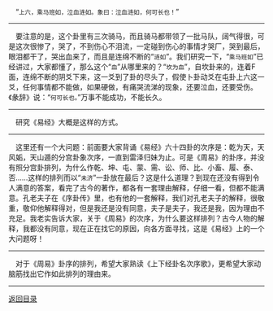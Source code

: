 &emsp;“``上六，乘马班如，泣血涟如。象曰：泣血涟如，何可长也！``”
___
&emsp;要注意的是，这个卦里有三次骑马，而且骑马都带领了一批马队，阔气得很，可是这次很惨了，哭了，不到伤心不泪流，一定碰到伤心的事情才哭厂，哭到最后，眼泪都干了，哭出血来了，而且是连绵不断的“``涟如``”。我们研究一下，“``乘马班如``”已经讲过，大家都懂了，那么这个“``血``”从哪里来的？“``坎为血``”，自坎卦来的，连着F面，连绵不断的阴爻下来，这一爻到了卦的尽头了，假使卜卦动爻在屯卦上六这一爻，任何事情都不能做，如果硬做，有痛哭流涕的现象，还要泣血，还要受伤。《彖辞》说：“``何可长也。``”万事不能成功，不能长久。
___
&emsp;研究《易经》大概是这样的方式。
___
&emsp;这里还有一个大问题：前面要大家背诵《易经》六十四卦的次序是：乾为天，天风姤，天山遁的分宫卦象次序，一直到雷泽归妹为止。可是《周易》的卦序，并没有照分宫卦排列，为什么作乾、坤、屯、蒙、需、讼、师、比、小畜、履、泰、否……这样的排列而以“``未济``”一卦放在最后？这是什么道理？到现在还没有得到令人满意的答案，看完了古今的著作，都各有一套理由解释，仔细一看，但都不能满意。孔老夫子在《序卦传》里，也有他的一套解释，我们对孔老夫子的解释，很敬重，敬仰他解释得对，但是我还是没有同意，夫子是夫子，我还是我，因为理由不充足。我老实告诉大家，关于《周易》的次序，为什么要这样排列？古今人物的解释，我都没有同意，现在正在找它的原因，向各方面寻找，这是《易经》上的一个大问题呀！
___
&emsp;对于《周易》卦序的排列，希望大家熟读《上下经卦名次序歌》，更希望大家动脑筋找出它作如此排列的理由来。
___
[返回目录](../../master/README.md#目录)